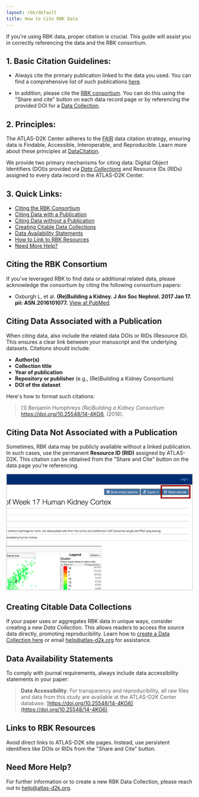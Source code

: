 ```yaml
---
layout: rbk/default
title: How to Cite RBK Data
---
```


If you're using RBK data, proper citation is crucial. This guide will assist you in correctly referencing the data and the RBK consortium.

## 1. Basic Citation Guidelines:
- Always cite the primary publication linked to the data you used. You can find a comprehensive list of such publications [here](/chaise/recordset/#2/Common:Publication/*::facets::N4IghgdgJiBcDaoDOB7ArgJwMYFM6JHQBcAjdafEAYRQFtaUIQAaEABTRIBsBLLMIj0YB9GhFQZBaWsIBmAaxwBPEAF0AvqwBKASQAia1lgAWKPjiSUAigFoAzAGkArADY16jUA@sort(Year::desc::,Month::desc::,RID::desc::)).

- In addition, please cite the [RBK consortium](#citing-the-RBK-consortium). You can do this using the "Share and cite" button on each data record page or by referencing the provided DOI for a [Data Collection](#creating-citable-data-collections).

## 2. Principles:
The ATLAS-D2K Center adheres to the [FAIR](https://www.go-fair.org/fair-principles/) data citation strategy, ensuring data is Findable, Accessible, Interoperable, and Reproducible. Learn more about these principles at [DataCitation](http://blogs.nature.com/scientificdata/2016/07/14/data-citations-at-scientific-data/).

We provide two primary mechanisms for citing data: Digital Object Identifiers (DOI)s provided via [*Data Collections*](#creating-citable-data-collections) and Resource IDs (RIDs) assigned to every data record in the ATLAS-D2K Center.

## 3. Quick Links:
- [Citing the RBK Consortium](#citing-the-RBK-consortium)
- [Citing Data with a Publication](#citing-data-associated-with-a-publication)
- [Citing Data without a Publication](#citing-data-not-associated-with-a-publication)
- [Creating Citable Data Collections](#creating-citable-data-collections)
- [Data Availability Statements](#data-availability-statements)
- [How to Link to RBK Resources](#links-to-RBK-resources)
- [Need More Help?](#need-more-help)

## Citing the RBK Consortium

If you've leveraged RBK to find data or additional related data, please acknowledge the consortium by citing the following consortium papers:

- Oxburgh L, et al. **(Re)Building a Kidney. J Am Soc Nephrol. 2017 Jan 17. pii: ASN.2016101077.** [View at PubMed](https://www.ncbi.nlm.nih.gov/pubmed/28096308).

## Citing Data Associated with a Publication

When citing data, also include the related data DOIs or RIDs (Resource ID). This ensures a clear link between your manuscript and the underlying datasets. Citations should include:

- **Author(s)**
- **Collection title**
- **Year of publication**
- **Repository or publisher** (e.g., (Re)Building a Kidney Consortium)
- **DOI of the dataset**

Here's how to format such citations:
>[1] Benjamin Humphreys <em>(Re)Building a Kidney Consortium</em> <a href="https://doi.org/10.25548/14-4KG6">https://doi.org/10.25548/14-4KG6</a>, (2018).

## Citing Data Not Associated with a Publication

Sometimes, RBK data may be publicly available without a linked publication. In such cases, use the permanent **Resource ID (RID)** assigned by ATLAS-D2K. This citation can be obtained from the "Share and Cite" button on the data page you're referencing.

![Screenshot of Share and Cite button](/gudmap/citing-gudmap/share-and-cite-button-closeup.png)

## Creating Citable Data Collections

If your paper uses or aggregates RBK data in unique ways, consider creating a new *Data Collection*. This allows readers to access the source data directly, promoting reproducibility. Learn how to [create a Data Collection here](https://github.com/informatics-isi-edu/RBK-rbk/wiki/Create-citable-datasets) or email [help@atlas-d2k.org](mailto:help@atlas-d2k.org) for assistance.

## Data Availability Statements

To comply with journal requirements, always include data accessibility statements in your paper:

>**Data Accessibility**: For transparency and reproducibility, all raw files and data from this study are available at the ATLAS-D2K Center database: [https://doi.org/10.25548/14-4KG6](https://doi.org/10.25548/14-4KG6).

## Links to RBK Resources

Avoid direct links to ATLAS-D2K site pages. Instead, use persistent identifiers like DOIs or RIDs from the "Share and Cite" button.

## Need More Help?

For further information or to create a new RBK Data Collection, please reach out to [help@atlas-d2k.org](mailto:help@atlas-d2k.org).
